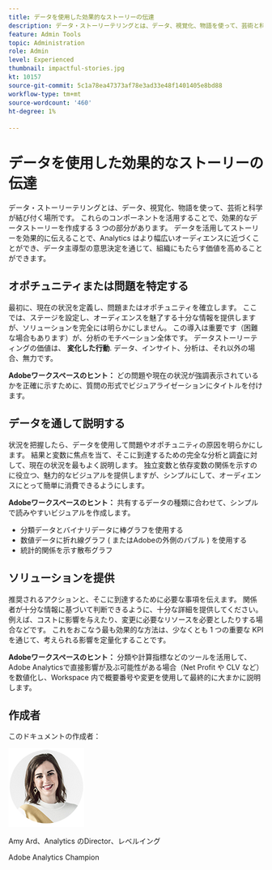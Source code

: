 ```yaml
---
title: データを使用した効果的なストーリーの伝達
description: データ・ストーリーテリングとは、データ、視覚化、物語を使って、芸術と科学が結び付く場所です。  これらのコンポーネントを活用することで、効果的なデータストーリーを作成する 3 つの部分があります。 データを活用してストーリーを効果的に伝えることで、Analytics はより幅広いオーディエンスに近づくことができ、データ主導型の意思決定を通じて、組織にもたらす価値を高めることができます。
feature: Admin Tools
topic: Administration
role: Admin
level: Experienced
thumbnail: impactful-stories.jpg
kt: 10157
source-git-commit: 5c1a78ea47373af78e3ad33e48f1401405e8bd88
workflow-type: tm+mt
source-wordcount: '460'
ht-degree: 1%

---
```



# データを使用した効果的なストーリーの伝達

データ・ストーリーテリングとは、データ、視覚化、物語を使って、芸術と科学が結び付く場所です。  これらのコンポーネントを活用することで、効果的なデータストーリーを作成する 3 つの部分があります。 データを活用してストーリーを効果的に伝えることで、Analytics はより幅広いオーディエンスに近づくことができ、データ主導型の意思決定を通じて、組織にもたらす価値を高めることができます。

## オポチュニティまたは問題を特定する

最初に、現在の状況を定義し、問題またはオポチュニティを確立します。 ここでは、ステージを設定し、オーディエンスを魅了する十分な情報を提供しますが、ソリューションを完全には明らかにしません。 この導入は重要です（困難な場合もあります）が、分析のモチベーション全体です。  データストーリーティングの価値は、 **変化した行動**. データ、インサイト、分析は、それ以外の場合、無力です。

**Adobeワークスペースのヒント：** どの問題や現在の状況が強調表示されているかを正確に示すために、質問の形式でビジュアライゼーションにタイトルを付けます。

## データを通して説明する

状況を把握したら、データを使用して問題やオポチュニティの原因を明らかにします。 結果と変数に焦点を当て、そこに到達するための完全な分析と調査に対して、現在の状況を最もよく説明します。  独立変数と依存変数の関係を示すのに役立つ、魅力的なビジュアルを提供しますが、シンプルにして、オーディエンスにとって簡単に消費できるようにします。

**Adobeワークスペースのヒント：**
共有するデータの種類に合わせて、シンプルで読みやすいビジュアルを作成します。

* 分類データとバイナリデータに棒グラフを使用する
* 数値データに折れ線グラフ ( またはAdobeの外側のバブル ) を使用する
* 統計的関係を示す散布グラフ

## ソリューションを提供

推奨されるアクションと、そこに到達するために必要な事項を伝えます。  関係者が十分な情報に基づいて判断できるように、十分な詳細を提供してください。例えば、コストに影響を与えたり、変更に必要なリソースを必要としたりする場合などです。 これをおこなう最も効果的な方法は、少なくとも 1 つの重要な KPI を通じて、考えられる影響を定量化することです。

**Adobeワークスペースのヒント：** 分類や計算指標などのツールを活用して、Adobe Analyticsで直接影響が及ぶ可能性がある場合（Net Profit や CLV など）を数値化し、Workspace 内で概要番号や変更を使用して最終的に大まかに説明します。

## 作成者

このドキュメントの作成者：

![Amy Ard](assets/amy-ard-headshot-small.png)

Amy Ard、Analytics のDirector、レベルイング

Adobe Analytics Champion
